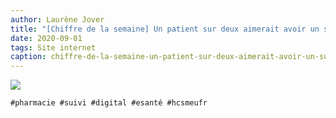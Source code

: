 ```yaml
---
author: Laurène Jover
title: "[Chiffre de la semaine] Un patient sur deux aimerait avoir un suivi médical avec leur pharmacien."
date: 2020-09-01
tags: Site internet
caption: chiffre-de-la-semaine-un-patient-sur-deux-aimerait-avoir-un-suivi-medical-avec-leur-pharmacien.webp
---
```


![](/2020-09-01_chiffre-de-la-semaine-un-patient-sur-deux-aimerait-avoir-un-suivi-medical-avec-leur-pharmacien/chiffre-de-la-semaine-wordpress-kozea-group-770x578px4.png)

    #pharmacie #suivi #digital #esanté #hcsmeufr
